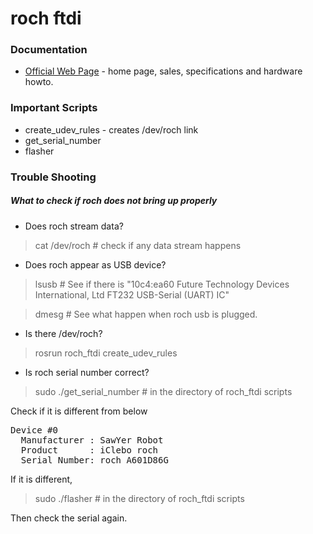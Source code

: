 roch ftdi
===========

### Documentation ###

* [Official Web Page](http://www.soyrobotics.com/) - home page, sales, specifications and hardware howto.

### Important Scripts ###

* create_udev_rules - creates /dev/roch link 
* get_serial_number
* flasher

### Trouble Shooting ###

##### What to check if roch does not bring up properly #####

* Does roch stream data?

> cat /dev/roch # check if any data stream happens

* Does roch appear as USB device?

> lsusb # See if there is "10c4:ea60 Future Technology Devices International, Ltd FT232 USB-Serial (UART) IC"

> dmesg # See what happen when roch usb is plugged.

* Is there /dev/roch?

> rosrun roch_ftdi create_udev_rules

* Is roch serial number correct?

> sudo ./get_serial_number # in the directory of roch_ftdi scripts

Check if it is different from below

<pre>
Device #0
  Manufacturer : SawYer Robot
  Product      : iClebo roch
  Serial Number: roch_A601D86G
</pre>

If it is different,

> sudo ./flasher # in the directory of roch_ftdi scripts

Then check the serial again.







